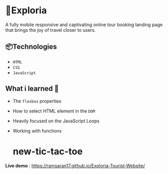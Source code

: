 # 🌱Exploria
A fully mobile responsive and captivating online tour booking landing page that brings the joy of travel closer to users.

## 📦Technologies

- `HTML`
- `CSS`
- `JavaScript`

## What i learned 🧠
- The `flexbox` properties
- How to select HTML element in the `DOM`
- Heavily focused on the JavaScript Loops
- Working with functions

  # new-tic-tac-toe
**Live demo** : https://ramsaran17.github.io/Exploria-Tourist-Website/

